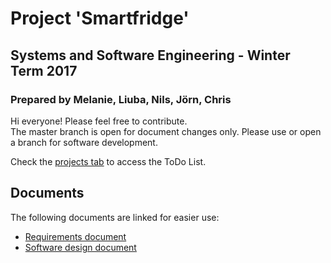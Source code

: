 # Project 'Smartfridge'

## Systems and Software Engineering - Winter Term 2017

### Prepared by Melanie, Liuba, Nils, Jörn, Chris

Hi everyone!  Please feel free to contribute.   
The master branch is open for document changes only. Please use or open a branch for software development.

Check the [projects tab](https://github.com/ndoering/smartfridge/projects) to access the ToDo List.

## Documents
The following documents are linked for easier use:
- [Requirements document](documents/requirements.md)
- [Software design document](documents/SoftwareDesignDocument.md)
